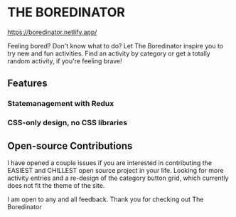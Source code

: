 # THE BOREDINATOR

https://boredinator.netlify.app/

Feeling bored? Don't know what to do? Let The Boredinator inspire you to try new and fun activities. Find an activity by category or get a totally random activity, if you're feeling brave!

## Features

### Statemanagement with Redux

### CSS-only design, no CSS libraries

## Open-source Contributions

I have opened a couple issues if you are interested in contributing the EASIEST and CHILLEST open source project in your life. Looking for more activity entries and a re-design of the category button grid, which currently does not fit the theme of the site.

I am open to any and all feedback. Thank you for checking out The Boredinator